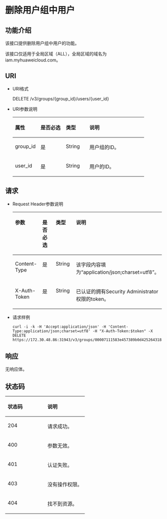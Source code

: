 # 删除用户组中用户<a name="ZH-CN_TOPIC_0110485038"></a>

## 功能介绍<a name="section495175389414"></a>

该接口提供删除用户组中用户的功能。

该接口仅适用于全局区域（ALL），全局区域的域名为iam.myhuaweicloud.com。

## URI<a name="section3019338085013"></a>

-   URI格式

    DELETE /v3/groups/\{group\_id\}/users/\{user\_id\}

-   URI参数说明

    <a name="zh-cn_topic_0032920307_table36168141"></a>
    <table><thead align="left"><tr id="zh-cn_topic_0032920307_row15662289"><th class="cellrowborder" valign="top" width="19.36%" id="mcps1.1.5.1.1"><p id="zh-cn_topic_0032920307_p60685926"><a name="zh-cn_topic_0032920307_p60685926"></a><a name="zh-cn_topic_0032920307_p60685926"></a>属性</p>
    </th>
    <th class="cellrowborder" valign="top" width="19.24%" id="mcps1.1.5.1.2"><p id="zh-cn_topic_0032920307_p16612996"><a name="zh-cn_topic_0032920307_p16612996"></a><a name="zh-cn_topic_0032920307_p16612996"></a>是否必选</p>
    </th>
    <th class="cellrowborder" valign="top" width="17.98%" id="mcps1.1.5.1.3"><p id="zh-cn_topic_0032920307_p3475410"><a name="zh-cn_topic_0032920307_p3475410"></a><a name="zh-cn_topic_0032920307_p3475410"></a>类型</p>
    </th>
    <th class="cellrowborder" valign="top" width="43.419999999999995%" id="mcps1.1.5.1.4"><p id="zh-cn_topic_0032920307_p13072760"><a name="zh-cn_topic_0032920307_p13072760"></a><a name="zh-cn_topic_0032920307_p13072760"></a>说明</p>
    </th>
    </tr>
    </thead>
    <tbody><tr id="zh-cn_topic_0032920307_row52260639"><td class="cellrowborder" valign="top" width="19.36%" headers="mcps1.1.5.1.1 "><p id="zh-cn_topic_0032920307_p5253358"><a name="zh-cn_topic_0032920307_p5253358"></a><a name="zh-cn_topic_0032920307_p5253358"></a>group_id</p>
    </td>
    <td class="cellrowborder" valign="top" width="19.24%" headers="mcps1.1.5.1.2 "><p id="zh-cn_topic_0032920307_p22868878"><a name="zh-cn_topic_0032920307_p22868878"></a><a name="zh-cn_topic_0032920307_p22868878"></a>是</p>
    </td>
    <td class="cellrowborder" valign="top" width="17.98%" headers="mcps1.1.5.1.3 "><p id="zh-cn_topic_0032920307_p40439847"><a name="zh-cn_topic_0032920307_p40439847"></a><a name="zh-cn_topic_0032920307_p40439847"></a>String</p>
    </td>
    <td class="cellrowborder" valign="top" width="43.419999999999995%" headers="mcps1.1.5.1.4 "><p id="zh-cn_topic_0032920307_p54402144"><a name="zh-cn_topic_0032920307_p54402144"></a><a name="zh-cn_topic_0032920307_p54402144"></a>用户组的ID。</p>
    </td>
    </tr>
    <tr id="row980208103522"><td class="cellrowborder" valign="top" width="19.36%" headers="mcps1.1.5.1.1 "><p id="p8821877103522"><a name="p8821877103522"></a><a name="p8821877103522"></a>user_id</p>
    </td>
    <td class="cellrowborder" valign="top" width="19.24%" headers="mcps1.1.5.1.2 "><p id="p43483414103522"><a name="p43483414103522"></a><a name="p43483414103522"></a>是</p>
    </td>
    <td class="cellrowborder" valign="top" width="17.98%" headers="mcps1.1.5.1.3 "><p id="p32495677103522"><a name="p32495677103522"></a><a name="p32495677103522"></a>String</p>
    </td>
    <td class="cellrowborder" valign="top" width="43.419999999999995%" headers="mcps1.1.5.1.4 "><p id="p14904143103522"><a name="p14904143103522"></a><a name="p14904143103522"></a>用户的ID。</p>
    </td>
    </tr>
    </tbody>
    </table>


## 请求<a name="section1437107585444"></a>

-   Request Header参数说明

    <a name="zh-cn_topic_0032920307_table21736211"></a>
    <table><thead align="left"><tr id="zh-cn_topic_0032920307_row48433347"><th class="cellrowborder" valign="top" width="19.49%" id="mcps1.1.5.1.1"><p id="zh-cn_topic_0032920307_p30787047"><a name="zh-cn_topic_0032920307_p30787047"></a><a name="zh-cn_topic_0032920307_p30787047"></a>参数</p>
    </th>
    <th class="cellrowborder" valign="top" width="18.86%" id="mcps1.1.5.1.2"><p id="zh-cn_topic_0032920307_p10722842"><a name="zh-cn_topic_0032920307_p10722842"></a><a name="zh-cn_topic_0032920307_p10722842"></a>是否必选</p>
    </th>
    <th class="cellrowborder" valign="top" width="17.44%" id="mcps1.1.5.1.3"><p id="zh-cn_topic_0032920307_p63243911"><a name="zh-cn_topic_0032920307_p63243911"></a><a name="zh-cn_topic_0032920307_p63243911"></a>类型</p>
    </th>
    <th class="cellrowborder" valign="top" width="44.21%" id="mcps1.1.5.1.4"><p id="zh-cn_topic_0032920307_p22483156"><a name="zh-cn_topic_0032920307_p22483156"></a><a name="zh-cn_topic_0032920307_p22483156"></a>说明</p>
    </th>
    </tr>
    </thead>
    <tbody><tr id="zh-cn_topic_0032920307_row9196329"><td class="cellrowborder" valign="top" width="19.49%" headers="mcps1.1.5.1.1 "><p id="zh-cn_topic_0032920307_p6705199"><a name="zh-cn_topic_0032920307_p6705199"></a><a name="zh-cn_topic_0032920307_p6705199"></a>Content-Type</p>
    </td>
    <td class="cellrowborder" valign="top" width="18.86%" headers="mcps1.1.5.1.2 "><p id="zh-cn_topic_0032920307_p6250253"><a name="zh-cn_topic_0032920307_p6250253"></a><a name="zh-cn_topic_0032920307_p6250253"></a>是</p>
    </td>
    <td class="cellrowborder" valign="top" width="17.44%" headers="mcps1.1.5.1.3 "><p id="zh-cn_topic_0032920307_p36508524"><a name="zh-cn_topic_0032920307_p36508524"></a><a name="zh-cn_topic_0032920307_p36508524"></a>String</p>
    </td>
    <td class="cellrowborder" valign="top" width="44.21%" headers="mcps1.1.5.1.4 "><p id="zh-cn_topic_0032920307_p4400500"><a name="zh-cn_topic_0032920307_p4400500"></a><a name="zh-cn_topic_0032920307_p4400500"></a>该字段内容填为<span class="parmvalue" id="parmvalue1823317483242"><a name="parmvalue1823317483242"></a><a name="parmvalue1823317483242"></a>“application/json;charset=utf8”</span>。</p>
    </td>
    </tr>
    <tr id="zh-cn_topic_0032920307_row39604502"><td class="cellrowborder" valign="top" width="19.49%" headers="mcps1.1.5.1.1 "><p id="zh-cn_topic_0032920307_p53848109"><a name="zh-cn_topic_0032920307_p53848109"></a><a name="zh-cn_topic_0032920307_p53848109"></a>X-Auth-Token</p>
    </td>
    <td class="cellrowborder" valign="top" width="18.86%" headers="mcps1.1.5.1.2 "><p id="zh-cn_topic_0032920307_p66729601"><a name="zh-cn_topic_0032920307_p66729601"></a><a name="zh-cn_topic_0032920307_p66729601"></a>是</p>
    </td>
    <td class="cellrowborder" valign="top" width="17.44%" headers="mcps1.1.5.1.3 "><p id="zh-cn_topic_0032920307_p36388601"><a name="zh-cn_topic_0032920307_p36388601"></a><a name="zh-cn_topic_0032920307_p36388601"></a>String</p>
    </td>
    <td class="cellrowborder" valign="top" width="44.21%" headers="mcps1.1.5.1.4 "><p id="p307328551134"><a name="p307328551134"></a><a name="p307328551134"></a>已认证的拥有Security Administrator权限的token。</p>
    </td>
    </tr>
    </tbody>
    </table>

-   请求样例

    ```
    curl -i -k -H 'Accept:application/json' -H 'Content-Type:application/json;charset=utf8' -H "X-Auth-Token:$token" -X DELETE https://172.30.48.86:31943/v3/groups/00007111583e457389b0d4252643181b/users/edb66d2b656c43d0b67fb143d670bb3a
    ```


## 响应<a name="section728317461105"></a>

无响应体。

## 状态码<a name="section5556784894735"></a>

<a name="zh-cn_topic_0032920307_table25927028"></a>
<table><thead align="left"><tr id="zh-cn_topic_0032920307_row10578662"><th class="cellrowborder" valign="top" width="50%" id="mcps1.1.3.1.1"><p id="zh-cn_topic_0032920307_p51565323"><a name="zh-cn_topic_0032920307_p51565323"></a><a name="zh-cn_topic_0032920307_p51565323"></a>状态码</p>
</th>
<th class="cellrowborder" valign="top" width="50%" id="mcps1.1.3.1.2"><p id="zh-cn_topic_0032920307_p16041657"><a name="zh-cn_topic_0032920307_p16041657"></a><a name="zh-cn_topic_0032920307_p16041657"></a>说明</p>
</th>
</tr>
</thead>
<tbody><tr id="zh-cn_topic_0032920307_row24305815"><td class="cellrowborder" valign="top" width="50%" headers="mcps1.1.3.1.1 "><p id="zh-cn_topic_0032920307_p22613965"><a name="zh-cn_topic_0032920307_p22613965"></a><a name="zh-cn_topic_0032920307_p22613965"></a>204</p>
</td>
<td class="cellrowborder" valign="top" width="50%" headers="mcps1.1.3.1.2 "><p id="zh-cn_topic_0032920307_p19791876"><a name="zh-cn_topic_0032920307_p19791876"></a><a name="zh-cn_topic_0032920307_p19791876"></a>请求成功。</p>
</td>
</tr>
<tr id="zh-cn_topic_0032920307_row43909159"><td class="cellrowborder" valign="top" width="50%" headers="mcps1.1.3.1.1 "><p id="zh-cn_topic_0032920307_p66980994"><a name="zh-cn_topic_0032920307_p66980994"></a><a name="zh-cn_topic_0032920307_p66980994"></a>400</p>
</td>
<td class="cellrowborder" valign="top" width="50%" headers="mcps1.1.3.1.2 "><p id="zh-cn_topic_0032920307_p56751409"><a name="zh-cn_topic_0032920307_p56751409"></a><a name="zh-cn_topic_0032920307_p56751409"></a>参数无效。</p>
</td>
</tr>
<tr id="row460808479497"><td class="cellrowborder" valign="top" width="50%" headers="mcps1.1.3.1.1 "><p id="p120744399497"><a name="p120744399497"></a><a name="p120744399497"></a>401</p>
</td>
<td class="cellrowborder" valign="top" width="50%" headers="mcps1.1.3.1.2 "><p id="p385055099497"><a name="p385055099497"></a><a name="p385055099497"></a>认证失败。</p>
</td>
</tr>
<tr id="zh-cn_topic_0032920307_row41000636"><td class="cellrowborder" valign="top" width="50%" headers="mcps1.1.3.1.1 "><p id="zh-cn_topic_0032920307_p32717189"><a name="zh-cn_topic_0032920307_p32717189"></a><a name="zh-cn_topic_0032920307_p32717189"></a>403</p>
</td>
<td class="cellrowborder" valign="top" width="50%" headers="mcps1.1.3.1.2 "><p id="zh-cn_topic_0032920307_p32846614"><a name="zh-cn_topic_0032920307_p32846614"></a><a name="zh-cn_topic_0032920307_p32846614"></a>没有操作权限。</p>
</td>
</tr>
<tr id="row2569718985351"><td class="cellrowborder" valign="top" width="50%" headers="mcps1.1.3.1.1 "><p id="p2994811485351"><a name="p2994811485351"></a><a name="p2994811485351"></a>404</p>
</td>
<td class="cellrowborder" valign="top" width="50%" headers="mcps1.1.3.1.2 "><p id="p987817085351"><a name="p987817085351"></a><a name="p987817085351"></a>找不到资源。</p>
</td>
</tr>
</tbody>
</table>

